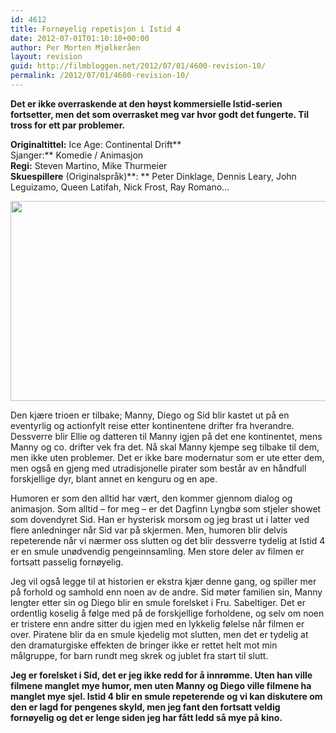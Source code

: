 ```yaml
---
id: 4612
title: Fornøyelig repetisjon i Istid 4
date: 2012-07-01T01:10:10+00:00
author: Per Morten Mjølkeråen
layout: revision
guid: http://filmbloggen.net/2012/07/01/4600-revision-10/
permalink: /2012/07/01/4600-revision-10/
---
```

**Det er ikke overraskende at den høyst kommersielle Istid-serien fortsetter, men det som overrasket meg var hvor godt det fungerte. Til tross for ett par problemer.**

**Originaltittel:** Ice Age: Continental Drift**  
Sjanger:** Komedie / Animasjon  
**Regi:** Steven Martino, Mike Thurmeier  
**Skuespillere** (Originalspråk)**: ** Peter Dinklage, Dennis Leary, John Leguizamo, Queen Latifah, Nick Frost, Ray Romano&#8230;

<a href="http://filmbloggen.net/?attachment_id=4601" rel="attachment wp-att-4601"><img class="alignnone size-full wp-image-4601" src="http://filmbloggen.net/wp-content/uploads//2012/07/20.jpg" alt="" width="640" height="320" /></a>

Den kjære trioen er tilbake; Manny, Diego og Sid blir kastet ut på en eventyrlig og actionfylt reise etter kontinentene drifter fra hverandre. Dessverre blir Ellie og datteren til Manny igjen på det ene kontinentet, mens Manny og co. drifter vek fra det. Nå skal Manny kjempe seg tilbake til dem, men ikke uten problemer. Det er ikke bare modernatur som er ute etter dem, men også en gjeng med utradisjonelle pirater som består av en håndfull forskjellige dyr, blant annet en kenguru og en ape.

Humoren er som den alltid har vært, den kommer gjennom dialog og animasjon. Som alltid – for meg – er det Dagfinn Lyngbø som stjeler showet som dovendyret Sid. Han er hysterisk morsom og jeg brast ut i latter ved flere anledninger når Sid var på skjermen. Men, humoren blir delvis repeterende når vi nærmer oss slutten og det blir dessverre tydelig at Istid 4 er en smule unødvendig pengeinnsamling. Men store deler av filmen er fortsatt passelig fornøyelig.

Jeg vil også legge til at historien er ekstra kjær denne gang, og spiller mer på forhold og samhold enn noen av de andre. Sid møter familien sin, Manny lengter etter sin og Diego blir en smule forelsket i Fru. Sabeltiger. Det er ordentlig koselig å følge med på de forskjellige forholdene, og selv om noen er tristere enn andre sitter du igjen med en lykkelig følelse når filmen er over. Piratene blir da en smule kjedelig mot slutten, men det er tydelig at den dramaturgiske effekten de bringer ikke er rettet helt mot min målgruppe, for barn rundt meg skrek og jublet fra start til slutt.

**Jeg er forelsket i Sid, det er jeg ikke redd for å innrømme. Uten han ville filmene manglet mye humor, men uten Manny og Diego ville filmene ha manglet mye sjel. Istid 4 blir en smule repeterende og vi kan diskutere om den er lagd for pengenes skyld, men jeg fant den fortsatt veldig fornøyelig og det er lenge siden jeg har fått ledd så mye på kino.**